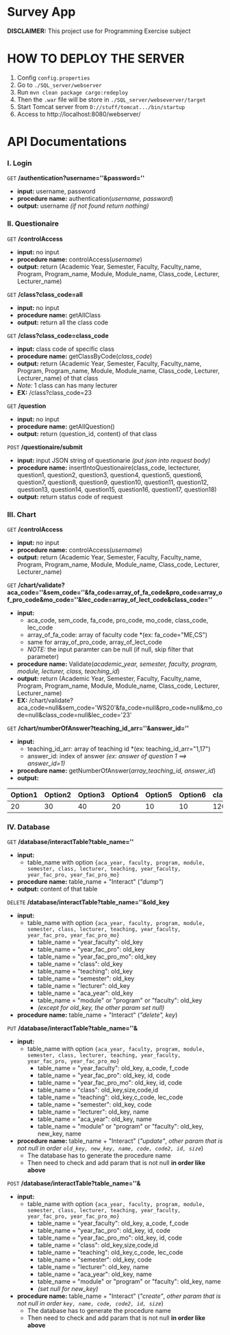 # Survey App
 **DISCLAIMER:** This project use for Programming Exercise subject

 
# HOW TO DEPLOY THE SERVER
1. Config `config.properties`
2. Go to `./SQL_server/webserver`
3. Run `mvn clean package cargo:redeploy`
4. Then the `.war` file will be store in `./SQL_server/webseverver/target` 
5. Start Tomcat server from `D://stuff/tomcat.../bin/startup`
6. Access to http://localhost:8080/webserver/

 # API Documentations
 
### I. Login

`GET` **/authentication?username=''&password=''**
- **input:** username, password
- **procedure name:** authentication(*username, password*)
- **output:** username *(if not found return nothing)*

### II. Questionaire

`GET` **/controlAccess**
- **input:** no input
- **procedure name:** controlAccess(*username*)
- **output:** return (Academic Year, Semester, Faculty, Faculty_name, Program, Program_name, Module, Module_name, Class_code, Lecturer, Lecturer_name)

`GET` **/class?class_code=all**
- **input:** no input
- **procedure name:** getAllClass
- **output:** return all the class code

`GET` **/class?class_code=class_code**
- **input:** class code of specific class
- **procedure name:** getClassByCode(*class_code*)
- **output:** return (Academic Year, Semester, Faculty, Faculty_name, Program, Program_name, Module, Module_name, Class_code, Lecturer, Lecturer_name) of that class
- *Note:* 1 class can has many lecturer
- **EX:** /class?class_code=23

`GET` **/question**
- **input:** no input
- **procedure name:** getAllQuestion()
- **output:** return (question_id, content) of that class

`POST` **/questionaire/submit**
- **input:** input JSON string of questionarie *(put json into request body)*
- **procedure name:** insertIntoQuestionaire(class_code, lectecturer, question1, question2, question3, question4, question5, question6, question7,  question8, question9, question10, question11, question12, question13, question14, question15, question16, question17, question18)
- **output:** return status code of request

### III. Chart

`GET` **/controlAccess**
- **input:** no input
- **procedure name:** controlAccess(*username*)
- **output:** return (Academic Year, Semester, Faculty, Faculty_name, Program, Program_name, Module, Module_name, Class_code, Lecturer, Lecturer_name)

`GET` **/chart/validate?aca_code=''&sem_code=''&fa_code=array_of_fa_code&pro_code=array_of_pro_code&mo_code=''&lec_code=array_of_lect_code&class_code=''**
- **input:** 
    - aca_code, sem_code, fa_code, pro_code, mo_code, class_code, lec_code
    - array_of_fa_code: array of faculty code *(ex: fa_code="ME,CS")
    - same for array_of_pro_code, array_of_lect_code
    - *NOTE:* the input paramter can be null (if null, skip filter that parameter)
- **procedure name:** Validate(*academic_year, semester, faculty, program, module, lecturer, class, teaching_id*)
- **output:** return (Academic Year, Semester, Faculty, Faculty_name, Program, Program_name, Module, Module_name, Class_code, Lecturer, Lecturer_name)
- **EX:** /chart/validate?aca_code=null&sem_code='WS20'&fa_code=null&pro_code=null&mo_code=null&class_code=null&lec_code='23'

`GET` **/chart/numberOfAnswer?teaching_id_arr=''&answer_id=''**
- **input:** 
    - teaching_id_arr: array of teaching id *(ex: teaching_id_arr="1,17")
    - answer_id: index of answer *(ex: answer of question 1 ==> answer_id=1)*
- **procedure name:** getNumberOfAnswer(*array_teaching_id, answer_id*)
- **output:**

| **Option1** | **Option2** | **Option3** | **Option4** | **Option5** | **Option6** | **class_sizee** |
|-------------|-------------|-------------|-------------|-------------|-------------|-----------------|
| 20          | 30          | 40          | 20          | 10          | 10          | 120             |


### IV. Database

`GET` **/database/interactTable?table_name=''**
- **input:** 
  - table_name with option `{aca_year, faculty, program, module, semester, class, lecturer, teaching, year_faculty, year_fac_pro, year_fac_pro_mo}`
- **procedure name:** table_name + "Interact" (*"dump"*)
- **output:** content of that table

`DELETE` **/database/interactTable?table_name=''&old_key**
- **input:**
  - table_name with option `{aca_year, faculty, program, module, semester, class, lecturer, teaching, year_faculty, year_fac_pro, year_fac_pro_mo}` 
    - table_name = "year_faculty": old_key
    - table_name = "year_fac_pro": old_key
    - table_name = "year_fac_pro_mo": old_key
    - table_name = "class": old_key
    - table_name = "teaching": old_key
    - table_name = "semester": old_key
    - table_name = "lecturer": old_key
    - table_name = "aca_year": old_key
    - table_name = "module" or "program" or "faculty": old_key
    - *(except for old_key, the other param set null)*
- **procedure name:** table_name + "Interact" (*"delete", key*)

`PUT` **/database/interactTable?table_name=''&**
- **input:**
  - table_name with option `{aca_year, faculty, program, module, semester, class, lecturer, teaching, year_faculty, year_fac_pro, year_fac_pro_mo}` 
    - table_name = "year_faculty": old_key, a_code, f_code
    - table_name = "year_fac_pro": old_key, id, code
    - table_name = "year_fac_pro_mo": old_key, id, code
    - table_name = "class": old_key,size,code,id
    - table_name = "teaching": old_key,c_code, lec_code
    - table_name = "semester": old_key, code
    - table_name = "lecturer": old_key, name 
    - table_name = "aca_year": old_key, name
    - table_name = "module" or "program" or "faculty": old_key, new_key, name
- **procedure name:** table_name + "Interact" (*"update"*, *other param that is not null in order `old_key, new_key, name, code, code2, id, size`*)
  - The database has to generate the procedure name
  - Then need to check and add param that is not null **in order like above**

`POST` **/database/interactTable?table_name=''&**
- **input:**
  - table_name with option `{aca_year, faculty, program, module, semester, class, lecturer, teaching, year_faculty, year_fac_pro, year_fac_pro_mo}`
    - table_name = "year_faculty": old_key, a_code, f_code
    - table_name = "year_fac_pro": old_key, id, code
    - table_name = "year_fac_pro_mo": old_key, id, code
    - table_name = "class": old_key,size,code,id
    - table_name = "teaching": old_key,c_code, lec_code
    - table_name = "semester": old_key, code
    - table_name = "lecturer": old_key, name 
    - table_name = "aca_year": old_key, name
    - table_name = "module" or "program" or "faculty": old_key, name
    - *(set null for new_key)*
- **procedure name:** table_name + "Interact" (*"create"*, *other param that is not null in order `key, name, code, code2, id, size`*)
  - The database has to generate the procedure name
  - Then need to check and add param that is not null **in order like above**
